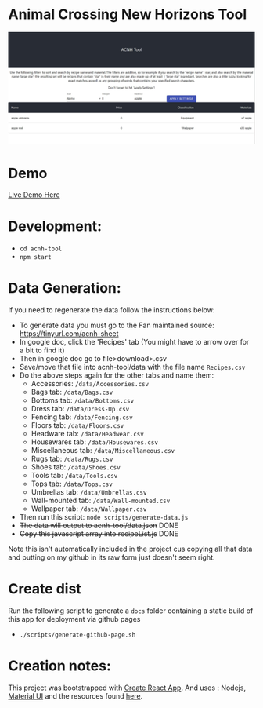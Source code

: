 # Animal Crossing New Horizons Tool
![screenshot of current acnh demo](./acnhdemoimage.JPG)

# Demo
 [Live Demo Here](https://aml2732.github.io/acnh-tool/)

# Development:
- `cd acnh-tool`
- `npm start`

# Data Generation:
If you need to regenerate the data follow the instructions below:
- To generate data you must go to the Fan maintained source: https://tinyurl.com/acnh-sheet
- In google doc, click the 'Recipes' tab (You might have to arrow over for a bit to find it)
- Then in google doc go to file>download>.csv
- Save/move that file into acnh-tool/data with the file name `Recipes.csv`
- Do the above steps again for the other tabs and name them:
  - Accessories: `/data/Accessories.csv`
  - Bags tab: `/data/Bags.csv`
  - Bottoms tab: `/data/Bottoms.csv`
  - Dress tab: `/data/Dress-Up.csv`
  - Fencing tab: `/data/Fencing.csv`
  - Floors tab: `/data/Floors.csv`
  - Headware tab: `/data/Headwear.csv`
  - Housewares tab: `/data/Housewares.csv`
  - Miscellaneous tab: `/data/Miscellaneous.csv`
  - Rugs tab: `/data/Rugs.csv`
  - Shoes tab: `/data/Shoes.csv`
  - Tools tab: `/data/Tools.csv`
  - Tops tab: `/data/Tops.csv`
  - Umbrellas tab: `/data/Umbrellas.csv`
  - Wall-mounted tab: `/data/Wall-mounted.csv`
  - Wallpaper tab: `/data/Wallpaper.csv`
- Then run this script: `node scripts/generate-data.js`
- ~~The data will output to acnh-tool/data.json~~ DONE
- ~~Copy this javascript array into recipeList.js~~ DONE

Note this isn't automatically included in the project cus copying all that data and putting on my github in its raw form just doesn't seem right.

# Create dist
Run the following script to generate a `docs` folder containing a static build of this app for deployment via github pages
- `./scripts/generate-github-page.sh`


# Creation notes:
This project was bootstrapped with [Create React App](https://github.com/facebook/create-react-app).
And uses : Nodejs, [Material UI](https://material-ui.com/) and the resources found [here](https://tinyurl.com/acnh-sheet).
